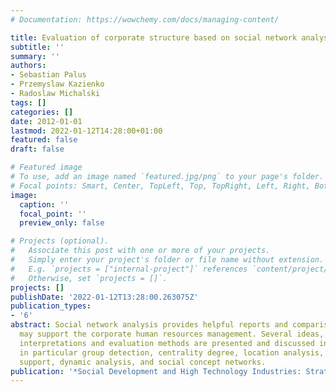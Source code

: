 ```yaml
---
# Documentation: https://wowchemy.com/docs/managing-content/

title: Evaluation of corporate structure based on social network analysis
subtitle: ''
summary: ''
authors:
- Sebastian Palus
- Przemyslaw Kazienko
- Radoslaw Michalski
tags: []
categories: []
date: 2012-01-01
lastmod: 2022-01-12T14:28:00+01:00
featured: false
draft: false

# Featured image
# To use, add an image named `featured.jpg/png` to your page's folder.
# Focal points: Smart, Center, TopLeft, Top, TopRight, Left, Right, BottomLeft, Bottom, BottomRight.
image:
  caption: ''
  focal_point: ''
  preview_only: false

# Projects (optional).
#   Associate this post with one or more of your projects.
#   Simply enter your project's folder or file name without extension.
#   E.g. `projects = ["internal-project"]` references `content/project/deep-learning/index.md`.
#   Otherwise, set `projects = []`.
projects: []
publishDate: '2022-01-12T13:28:00.263075Z'
publication_types:
- '6'
abstract: Social network analysis provides helpful reports and comparisons, which
  may support the corporate human resources management. Several ideas, measurements,
  interpretations and evaluation methods are presented and discussed in the chapter,
  in particular group detection, centrality degree, location analysis, process management
  support, dynamic analysis, and social concept networks.
publication: '*Social Development and High Technology Industries: Strategies and Applications*'
---
```

